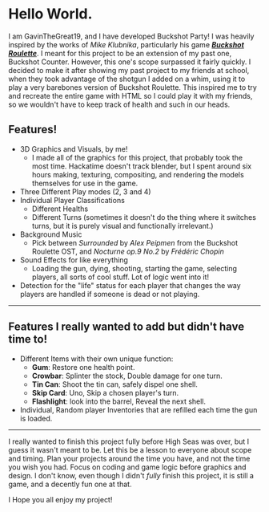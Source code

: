 # Hello World.
I am GavinTheGreat19, and I have developed Buckshot Party!
I was heavily inspired by the works of *Mike Klubnika*, particularly his game ***[Buckshot Roulette](https://mikeklubnika.itch.io/buckshot-roulette)***.
I meant for this project to be an extension of my past one, Buckshot Counter. However, this one's scope surpassed it fairly quickly.
I decided to make it after showing my past project to my friends at school, when they took advantage of the shotgun I added on a whim, using it to play a very barebones version of Buckshot Roulette.
This inspired me to try and recreate the entire game with HTML so I could play it with my friends, so we wouldn't have to keep track of health and such in our heads.
## Features!
- 3D Graphics and Visuals, by me!
  - I made all of the graphics for this project, that probably took the most time. Hackatime doesn't track blender, but I spent around six hours making, texturing, compositing, and rendering the models themselves for use in the game.
- Three Different Play modes (2, 3 and 4)
- Individual Player Classifications
  - Different Healths
  - Different Turns (sometimes it doesn't do the thing where it switches turns, but it is purely visual and functionally irrelevant.)
- Background Music
  - Pick between *Surrounded* by *Alex Peipmen* from the Buckshot Roulette OST, and *Nocturne op.9 No.2* by *Frédéric Chopin*
- Sound Effects for like everything
  - Loading the gun, dying, shooting, starting the game, selecting players, all sorts of cool stuff. Lot of logic went into it!
- Detection for the "life" status for each player that changes the way players are handled if someone is dead or not playing.
---
## Features I really wanted to add but didn't have time to!
- Different Items with their own unique function:
  - **Gum**: Restore one health point.
  - **Crowbar**: Splinter the stock, Double damage for one turn.
  - **Tin Can**: Shoot the tin can, safely dispel one shell.
  - **Skip Card**: Uno, Skip a chosen player's turn.
  - **Flashlight**: look into the barrel, Reveal the next shell.
- Individual, Random player Inventories that are refilled each time the gun is loaded.
---
I really wanted to finish this project fully before High Seas was over, but I guess it wasn't meant to be. Let this be a lesson to everyone about scope and timing.
Plan your projects around the time you have, and not the time you wish you had. Focus on coding and game logic before graphics and design.
I don't know, even though I didn't *fully* finish this project, it is still a game, and a decently fun one at that.

I Hope you all enjoy my project!
